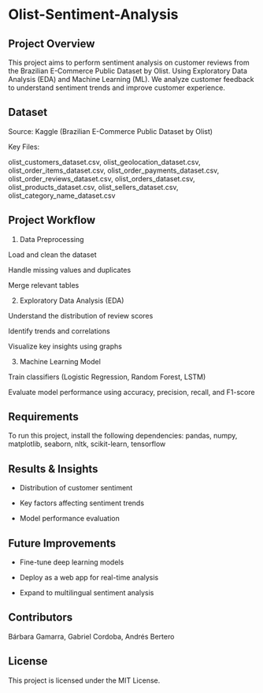 
# Olist-Sentiment-Analysis

## Project Overview

This project aims to perform sentiment analysis on customer reviews from the Brazilian E-Commerce Public Dataset by Olist. Using Exploratory Data Analysis (EDA) and Machine Learning (ML). We analyze customer feedback to understand sentiment trends and improve customer experience.

## Dataset

Source: Kaggle (Brazilian E-Commerce Public Dataset by Olist)

Key Files:

olist_customers_dataset.csv,
olist_geolocation_dataset.csv,
olist_order_items_dataset.csv,
olist_order_payments_dataset.csv,
olist_order_reviews_dataset.csv,
olist_orders_dataset.csv,
olist_products_dataset.csv,
olist_sellers_dataset.csv,
olist_category_name_dataset.csv


## Project Workflow

1. Data Preprocessing

Load and clean the dataset

Handle missing values and duplicates

Merge relevant tables

2. Exploratory Data Analysis (EDA)

Understand the distribution of review scores

Identify trends and correlations

Visualize key insights using graphs

3. Machine Learning Model

Train classifiers (Logistic Regression, Random Forest, LSTM)

Evaluate model performance using accuracy, precision, recall, and F1-score

## Requirements

To run this project, install the following dependencies:
pandas,
numpy,
matplotlib,
seaborn,
nltk,
scikit-learn,
tensorflow

## Results & Insights

- Distribution of customer sentiment

- Key factors affecting sentiment trends

- Model performance evaluation

## Future Improvements

- Fine-tune deep learning models

- Deploy as a web app for real-time analysis

- Expand to multilingual sentiment analysis

## Contributors

Bárbara Gamarra,
Gabriel Cordoba,
Andrés Bertero


## License

This project is licensed under the MIT License.



